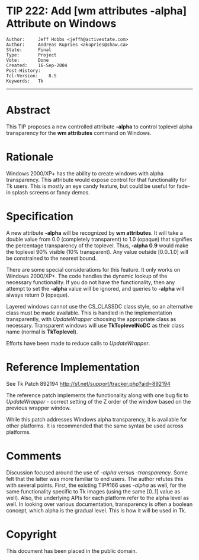 # TIP 222: Add [wm attributes -alpha] Attribute on Windows
	Author:		Jeff Hobbs <jeffh@activestate.com>
	Author:		Andreas Kupries <akupries@shaw.ca>
	State:		Final
	Type:		Project
	Vote:		Done
	Created:	16-Sep-2004
	Post-History:	
	Tcl-Version:	8.5
	Keywords:	Tk
-----

# Abstract

This TIP proposes a new controlled attribute **-alpha** to control toplevel
alpha transparency for the **wm attributes** command on Windows.

# Rationale

Windows 2000/XP\+ has the ability to create windows with alpha
transparency.  This attribute would expose control for that functionality
for Tk users.  This is mostly an eye candy feature, but could be useful
for fade-in splash screens or fancy demos.

# Specification

A new attribute **-alpha** will be recognized by **wm attributes**.  It will
take a double value from 0.0 \(completely transparent\) to 1.0 \(opaque\) that signifies the
percentage transparency of the toplevel.  Thus, **-alpha 0.9** would make the toplevel 90% visible \(10% transparent\).  Any value outside [0.0..1.0] will be constrained to the nearest bound.

There are some special considerations for this feature.  It only works on
Windows 2000/XP\+.  The code handles the dynamic lookup of the necessary
functionality.  If you do not have the functionality, then any attempt to
set the **-alpha** value will be ignored, and queries to **-alpha**
will always return 0 \(opaque\).

Layered windows cannot use the CS\_CLASSDC class style, so an alternative
class must be made available.  This is handled in the implementation
transparently, with _UpdateWrapper_ choosing the appropriate class as
necessary.  Transparent windows will use **TkToplevelNoDC** as their
class name \(normal is **TkToplevel**\).

Efforts have been made to reduce calls to _UpdateWrapper_.

# Reference Implementation

See Tk Patch 892194 <http://sf.net/support/tracker.php?aid=892194> 

The reference patch implements the functionality along with one bug fix to
_UpdateWrapper_ - correct setting of the Z order of the window based on the
previous wrapper window.

While this patch addresses Windows alpha transparency, it is available for other platforms.  It is recommended that the same syntax be used across platforms.

# Comments

Discussion focused around the use of _-alpha_ versus _-transparency_.  Some felt that the latter was more familiar to end users.  The author refutes this with several points.  First, the existing TIP\#166 uses _-alpha_ as well, for the same functionality specific to Tk images \(using the same [0..1] value as well\).  Also, the underlying APIs for each platform refer to the alpha level as well.  In looking over various documentation, transparency is often a boolean concept, which alpha is the gradual level.  This is how it will be used in Tk.

# Copyright

This document has been placed in the public domain.

